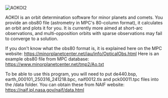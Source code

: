 ![AOKOI2](https://github.com/user-attachments/assets/15bcc2a3-0f07-481d-92cc-0dd4b14f913d)

AOKOI is an orbit determination software for minor planets and comets. You provide an obs80 file (astrometry in MPC's 80-column format), it calculates an orbit and plots it for you.
It is currently more aimed at short-arc observations, and multi-opposition orbits with sparse observations may fail to converge to a solution.

If you don't know what the obs80 format is, it is explained here on the MPC website: https://minorplanetcenter.net/iau/info/OpticalObs.html
Here is an example obs80 file from MPC database: https://www.minorplanetcenter.net/tmp2/Ao.txt

To be able to use this program, you will need to put de440.bsp, earth_000101_250316_241218.bpc, naif0012.tls and pck00011.tpc files into the /data folder. You can obtain these
from NAIF website: https://naif.jpl.nasa.gov/naif/data.html
